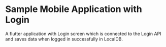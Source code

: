 # Sample Mobile Application with Login
A flutter application with Login screen which is connected to the Login API and saves data when logged in successfully in LocalDB.
